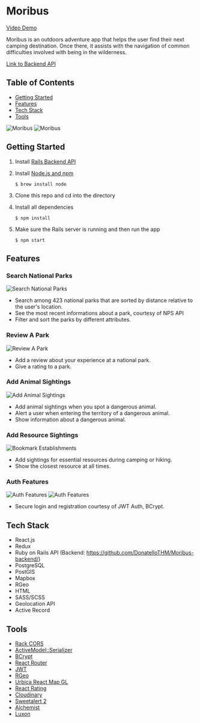 # Moribus
[Video Demo](https://www.youtube.com/watch?v=L3hNJs0F3eU)

Moribus is an outdoors adventure app that helps the user find their next camping destination. Once there, it assists with the navigation of common difficulties involved with being in the wilderness.

[Link to Backend API](https://github.com/DonatelloTHM/Moribus-backend/)


## Table of Contents
* [Getting Started](#getting-started)
* [Features](#features)
* [Tech Stack](#tech-stack)
* [Tools](#tools)

![Moribus](https://i.ibb.co/FbxLjQQ/Screen-Shot-2020-12-12-at-12-00-12-PM.png)
![Moribus](https://i.ibb.co/MkMzLFD/moribusfrontend.png)

<a name="getting-started"/>

## Getting Started
1. Install [Rails Backend API](https://github.com/DonatelloTHM/Moribus-backend/)
2. Install [Node.js and npm](https://www.npmjs.com/get-npm)

    ```$ brew install node```
    
3. Clone this repo and cd into the directory
4. Install all dependencies

    ```$ npm install```

5. Make sure the Rails server is running and then run the app

    ```$ npm start```
    
<a name="features"/>

## Features

### Search National Parks
![Search National Parks](https://i.ibb.co/9tW33tV/Screen-Shot-2020-12-12-at-12-52-06-PM.png)
* Search among 423 national parks that are sorted by distance relative to the user's location.
* See the most recent informations about a park, courtesy of NPS API
* Filter and sort the parks by different attributes.

### Review A Park
![Review A Park](https://i.ibb.co/DG8nZHs/leavereview.gif)
* Add a review about your experience at a national park.
* Give a rating to a park.

### Add Animal Sightings
![Add Animal Sightings](https://i.ibb.co/k1CHhVF/Screen-Shot-2020-12-12-at-1-07-01-PM.png)
* Add animal sightings when you spot a dangerous animal.
* Alert a user when entering the territory of a dangerous animal.
* Show information about a dangerous animal.

### Add Resource Sightings
![Bookmark Establishments](https://i.ibb.co/fpvyyh9/addresource.gif)
* Add sightings for essential resources during camping or hiking.
* Show the closest resource at all times.

### Auth Features
![Auth Features](https://i.ibb.co/dg5KX9n/Screen-Shot-2020-12-12-at-12-07-29-PM.png)
![Auth Features](https://i.ibb.co/L9mDtYy/Screen-Shot-2020-12-12-at-2-37-36-PM.png)
* Secure login and registration courtesy of JWT Auth, BCrypt.

<a name="tech-stack"/>

## Tech Stack
* React.js
* Redux
* Ruby on Rails API (Backend: https://github.com/DonatelloTHM/Moribus-backend/)
* PostgreSQL
* PostGIS
* Mapbox
* RGeo
* HTML
* SASS/SCSS
* Geolocation API
* Active Record

<a name="tools"/>

## Tools
* [Rack CORS](https://github.com/cyu/rack-cors)
* [ActiveModel::Serializer](https://github.com/rails-api/active_model_serializers)
* [BCrypt](https://github.com/codahale/bcrypt-ruby)
* [React Router](https://reacttraining.com/react-router/web/guides/quick-start)
* [JWT](https://github.com/jwt/ruby-jwt)
* [RGeo](https://github.com/rgeo/rgeo)
* [Urbica React Map GL](https://github.com/urbica/react-map-gl)
* [React Rating](https://www.npmjs.com/package/react-rating)
* [Cloudinary](https://cloudinary.com/documentation/rails_integration)
* [Sweetalert 2](https://sweetalert2.github.io/)
* [Alchemist](https://github.com/halogenandtoast/alchemist)
* [Luxon](https://moment.github.io/luxon/)
